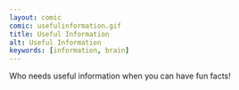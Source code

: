 ```yaml
---
layout: comic
comic: usefulinformation.gif
title: Useful Information
alt: Useful Information
keywords: [information, brain]
---
```


Who needs useful information when you can have fun facts!